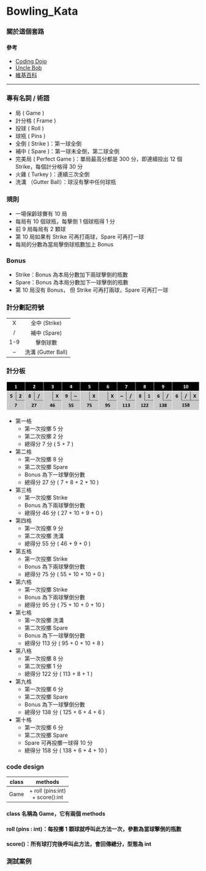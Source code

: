# Bowling_Kata
### 關於這個套路
#### 參考
- [Coding Dojo](https://codingdojo.org/kata/Bowling/)
- [Uncle Bob](http://butunclebob.com/ArticleS.UncleBob.TheBowlingGameKata)
- [維基百科](https://zh.wikipedia.org/zh-tw/%E4%BF%9D%E9%BD%A1%E7%90%83)

<hr>

### 專有名詞 / 術語
- 局 ( Game )
- 計分格 ( Frame )
- 投球 ( Roll )
- 球瓶 ( Pins )
- 全倒 ( Strike )：第一球全倒
- 補中 ( Spare )：第一球未全倒，第二球全倒
- 完美局 ( Perfect Game )：單局最高分都是 300 分，即連續投出 12 個 Strike，每個計分格得 30 分
- 火雞 ( Turkey )：連續三次全倒
- 洗溝 （Gutter Ball）：球沒有擊中任何球瓶

### 規則
- 一場保齡球賽有 10 局
- 每局有 10 個球瓶，每擊倒 1 個球瓶得 1 分
- 前 9 局每局有 2 顆球
- 第 10 局如果有 Strike 可再打兩球，Spare 可再打一球
- 每局的分數為當局擊倒球瓶數加上 Bonus

### Bonus
- Strike：Bonus 為本局分數加下兩球擊倒的瓶數
- Spare：Bonus 為本局分數加下一球擊倒的瓶數
- 第 10 局沒有 Bonus，
但 Strike 可再打兩球，Spare 可再打一球

### 計分劃記符號
|||
| :----: | :----: |
| X | 全中 (Strike) |
| / | 補中 (Spare) |
| 1-9 | 擊倒球數 |
| – | 洗溝 (Gutter Ball) |

### 計分板
![](images/score.jpg)
- 第一格
  - 第一次投擲 5 分
  - 第二次投擲 2 分
  - 總得分 7 分 ( 5 + 7 )
- 第二格
  - 第一次投擲 8 分
  - 第二次投擲 Spare
  - Bonus 為下一球擊倒分數
  - 總得分 27 分 ( 7 + 8 + 2 + 10 )
- 第三格
  - 第一次投擲 Strike
  - Bonus 為下兩球擊倒分數
  - 總得分 46 分 ( 27 + 10 + 9 + 0 )
- 第四格
  - 第一次投擲 9 分
  - 第二次投擲 洗溝
  - 總得分 55 分 ( 46 + 9 + 0 )
- 第五格
  - 第一次投擲 Strike
  - Bonus 為下兩球擊倒分數
  - 總得分 75 分 ( 55 + 10 + 10 + 0 )
- 第六格
  - 第一次投擲 Strike
  - Bonus 為下兩球擊倒分數
  - 總得分 95 分 ( 75 + 10 + 0 + 10 )
- 第七格
  - 第一次投擲 洗溝
  - 第二次投擲 Spare
  - Bonus 為下一球擊倒分數
  - 總得分 113 分 ( 95 + 0 + 10 + 8 )
- 第八格
  - 第一次投擲 8 分
  - 第二次投擲 1 分
  - 總得分 122 分 ( 113 + 8 + 1 )
- 第九格
  - 第一次投擲 6 分
  - 第二次投擲 Spare
  - Bonus 為下一球擊倒分數
  - 總得分 138 分 ( 125 + 6 + 4 + 6 )
- 第十格
  - 第一次投擲 6 分
  - 第二次投擲 Spare
  - Spare 可再投擲一球得 10 分
  - 總得分 158 分 ( 138 + 6 + 4 + 10 )

### code design
| class | methods |
| :----: | :----: |
| Game | + roll (pins:int)<br>+ score():int |
#### class 名稱為 Game，它有兩個 methods
#### roll (pins : int)：每投擲 1 顆球就呼叫此方法一次，參數為當球擊倒的瓶數
#### score()：所有球打完後呼叫此方法，會回傳總分，型態為 int

### 測試案例